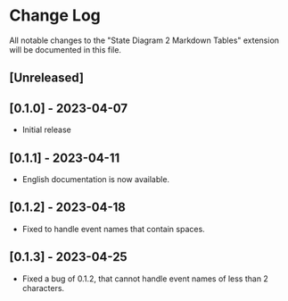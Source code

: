 # Change Log

All notable changes to the "State Diagram 2 Markdown Tables" extension will be documented in this file.

## [Unreleased]

## [0.1.0] - 2023-04-07

- Initial release

## [0.1.1] - 2023-04-11

- English documentation is now available.

## [0.1.2] - 2023-04-18

- Fixed to handle event names that contain spaces.

## [0.1.3] - 2023-04-25

- Fixed a bug of 0.1.2, that cannot handle event names of less than 2 characters.
